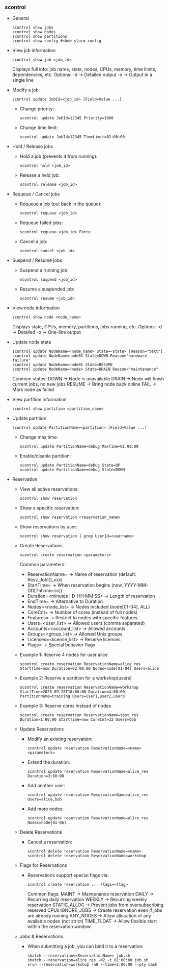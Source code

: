 ### scontrol

- General
  ```
  scontrol show jobs
  scontrol show nodes
  scontrol show partitions
  scontrol show config #show slurm config
  ```

- View job information
  ```
  scontrol show job <job_id>
  ```
  Displays full info: job name, state, nodes, CPUs, memory, time limits, dependencies, etc.
  Options:
  -d → Detailed output
  -o → Output in a single line

- Modify a job
  ```
  scontrol update JobId=<job_id> [Field=Value ...]
  ```
  - Change priority:
    ```
    scontrol update JobId=12345 Priority=1000
    ```
  - Change time limit:
    ```
    scontrol update JobId=12345 TimeLimit=02:00:00
    ```
  
- Hold / Release jobs
  - Hold a job (prevents it from running):
    ```
    scontrol hold <job_id>
    ```
  - Release a held job:
    ```
    scontrol release <job_id>
    ```

- Requeue / Cancel jobs
  - Requeue a job (put back in the queue):
    ```
    scontrol requeue <job_id>
    ```
  - Requeue failed jobs:
    ```
    scontrol requeue <job_id> Force
    ```
  - Cancel a job:
    ```
    scontrol cancel <job_id>
    ```

- Suspend / Resume jobs
  - Suspend a running job:
    ```
    scontrol suspend <job_id>
    ```
  - Resume a suspended job:
    ```
    scontrol resume <job_id>
    ```

    
- View node information
  ```
  scontrol show node <node_name>
  ```
  Displays state, CPUs, memory, partitions, jobs running, etc.
  Options:
  -d → Detailed
  -o → One-line output

- Update node state
  ```
  scontrol update NodeName=<node_name> State=<state> [Reason="text"]
  scontrol update NodeName=node01 State=DOWN Reason="hardware failure"
  scontrol update NodeName=node01 State=RESUME
  scontrol update NodeName=<node> State=DRAIN Reason="maintenance"
  ```
  Common states:
    DOWN → Node is unavailable
    DRAIN → Node will finish current jobs, no new jobs
    RESUME → Bring node back online
    FAIL → Mark node as failed

- View partition information
  ```
  scontrol show partition <partition_name>
  ```

- Update partition
  ```
  scontrol update PartitionName=<partition> [Field=Value ...]
  ```
  - Change max time:
    ```
    scontrol update PartitionName=debug MaxTime=01:00:00
    ```
  - Enable/disable partition:
    ```
    scontrol update PartitionName=debug State=UP
    scontrol update PartitionName=debug State=DOWN
    ```

- Reservation
  - View all active reservations:
    ```
    scontrol show reservation
    ```
  - Show a specific reservation:
    ```
    scontrol show reservation <reservation_name>
    ```
  - Show reservations by user:
    ```
    scontrol show reservation | grep UserId=<username>
    ```
  - Create Reservations
    ```
    scontrol create reservation <parameters>
    ```
    Common parameters:
    - ReservationName=<name> → Name of reservation (default: Resv_JobID_xxx)
    - StartTime=<time> → When reservation begins (now, YYYY-MM-DD[Thh:mm:ss])
    - Duration=<minutes | D-HH:MM:SS> → Length of reservation
    - EndTime=<time> → Alternative to Duration
    - Nodes=<node_list> → Nodes included (node[01-04], ALL)
    - CoreCnt=<count> → Number of cores (instead of full nodes)
    - Features=<features> → Restrict to nodes with specific features
    - Users=<user_list> → Allowed users (comma separated)
    - Accounts=<account_list> → Allowed accounts
    - Groups=<group_list> → Allowed Unix groups
    - Licenses=<license_list> → Reserve licenses
    - Flags=<options> → Special behavior flags
      
  - Example 1: Reserve 4 nodes for user alice
    ```
    scontrol create reservation ReservationName=alice_res StartTime=now Duration=02:00:00 Nodes=node[01-04] Users=alice
    ```
  - Example 2: Reserve a partition for a workshop(users)
    ```
    scontrol create reservation ReservationName=workshop StartTime=2025-09-28T10:00:00 Duration=4:00:00 PartitionName=training Users=user1,user2,user3
    ```
  - Example 3: Reserve cores instead of nodes
    ```
    scontrol create reservation ReservationName=test_res Duration=1:00:00 StartTime=now CoreCnt=32 Users=bob
    ```

  - Update Reservations
    - Modify an existing reservation:
      ```
      scontrol update reservation ReservationName=<name> <parameters>
      ```
    - Extend the duration:
      ```
      scontrol update reservation ReservationName=alice_res Duration=3:00:00
      ```
    - Add another user:
      ```
      scontrol update reservation ReservationName=alice_res Users=alice,bob
      ```
    - Add more nodes:
      ```
      scontrol update reservation ReservationName=alice_res Nodes=node[01-06]
      ```
  - Delete Reservations
    - Cancel a reservation:
      ```
      scontrol delete reservation ReservationName=<name>
      scontrol delete reservation ReservationName=workshop
      ```

  - Flags for Reservations
    - Reservations support special flags via:
      ```
      scontrol create reservation ... Flags=<flag>
      ```
      Common flags:
        MAINT → Maintenance reservation
        DAILY → Recurring daily reservation
        WEEKLY → Recurring weekly reservation
        STATIC_ALLOC → Prevent jobs from oversubscribing reserved CPUs
        IGNORE_JOBS → Create reservation even if jobs are already running
        ANY_NODES → Allow allocation of any available nodes (not strict)
        TIME_FLOAT → Allow flexible start within the reservation window

  - Jobs & Reservations
    - When submitting a job, you can bind it to a reservation:
      ```
      sbatch --reservation=<ReservationName> job.sh
      sbatch --reservation=alice_res -N2 -t 01:00:00 job.sh
      srun --reservation=workshop -n8 --time=2:00:00 --pty bash
      ```
      

